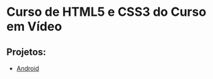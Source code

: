 <h1>Curso de HTML5 e CSS3 do Curso em Vídeo</h1>
<h2>Projetos:</h2>
<ul>
 <li><a href="https://yasminkally.github.io/html-css/desafios/d010/android.html">Android</a></li>
</ul>
